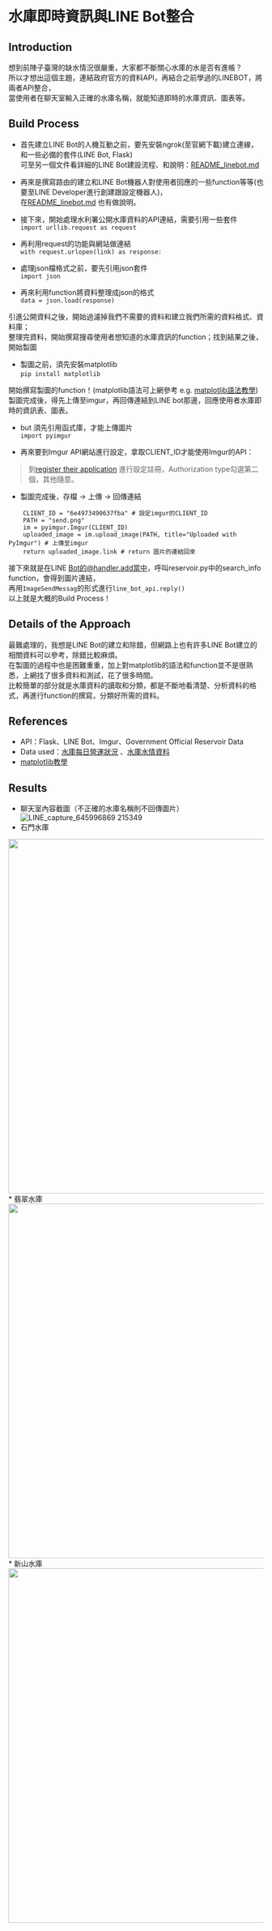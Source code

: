 # 水庫即時資訊與LINE Bot整合
## Introduction
想到前陣子臺灣的缺水情況很嚴重，大家都不斷關心水庫的水是否有進帳？  
所以才想出這個主題，連結政府官方的資料API，再結合之前學過的LINEBOT，將兩者API整合，  
當使用者在聊天室輸入正確的水庫名稱，就能知道即時的水庫資訊、圖表等。
## Build Process
* 首先建立LINE Bot的人機互動之前，要先安裝ngrok(至官網下載)建立連線，和一些必備的套件(LINE Bot, Flask)  
可至另一個文件看詳細的LINE Bot建設流程、和說明：[README_linebot.md](https://github.com/cpc0401/final_project/blob/main/linebot_example/README_linebot.md)

* 再來是撰寫路由的建立和LINE Bot機器人對使用者回應的一些function等等(也要至LINE Developer進行創建跟設定機器人)，  
在[README_linebot.md](https://github.com/cpc0401/final_project/blob/main/linebot_example/README_linebot.md)
也有做說明。

* 接下來，開始處理水利署公開水庫資料的API連結，需要引用一些套件  
```import urllib.request as request```  

* 再利用request的功能與網站做連結  
`with request.urlopen(link) as response:`

* 處理json檔格式之前，要先引用json套件  
```import json```

* 再來利用function將資料整理成json的格式  
`data = json.load(response)`

引進公開資料之後，開始過濾掉我們不需要的資料和建立我們所需的資料格式、資料庫；  
整理完資料，開始撰寫搜尋使用者想知道的水庫資訊的function；找到結果之後，開始製圖  
* 製圖之前，須先安裝matplotlib  
```pip install matplotlib```  

開始撰寫製圖的function！(matplotlib語法可上網參考 e.g. [matplotlib語法教學](https://ithelp.ithome.com.tw/articles/10232059))  
製圖完成後，得先上傳至imgur，再回傳連結到LINE bot那邊，回應使用者水庫即時的資訊表、圖表。
* but 須先引用函式庫，才能上傳圖片   
```import pyimgur```

* 再來要到Imgur API網站進行設定，拿取CLIENT_ID才能使用Imgur的API：   
> 到[register their application](https://api.imgur.com/oauth2/addclient)
進行設定註冊，Authorization type勾選第二個，其他隨意。
* 製圖完成後，存檔 -> 上傳 -> 回傳連結
```plt.savefig('send.png') # 存擋
    CLIENT_ID = "6e4973490637fba" # 設定imgur的CLIENT_ID
    PATH = "send.png"
    im = pyimgur.Imgur(CLIENT_ID)
    uploaded_image = im.upload_image(PATH, title="Uploaded with PyImgur") # 上傳至imgur
    return uploaded_image.link # return 圖片的連結回來
 ```
 
接下來就是在LINE Bot的@handler.add當中，呼叫reservoir.py中的search_info function，會得到圖片連結，  
再用`ImageSendMessag`的形式進行`line_bot_api.reply()`  
以上就是大概的Build Process！

## Details of the Approach
最難處理的，我想是LINE Bot的建立和除錯，但網路上也有許多LINE Bot建立的相關資料可以參考，除錯比較麻煩。  
在製圖的過程中也是困難重重，加上對matplotlib的語法和function並不是很熟悉，上網找了很多資料和測試，花了很多時間。  
比較簡單的部分就是水庫資料的讀取和分類，都是不斷地看清楚、分析資料的格式，再進行function的撰寫，分類好所需的資料。

## References
* API：Flask、LINE Bot、Imgur、Government Official Reservoir Data
* Data used：[水庫每日營運狀況](https://data.gov.tw/dataset/41568)
、[水庫水情資料](https://data.gov.tw/dataset/45501)
* [matplotlib教學](https://ithelp.ithome.com.tw/articles/10232059)
## Results
* 聊天室內容截圖（不正確的水庫名稱則不回傳圖片）  
![LINE_capture_645996869 215349](https://user-images.githubusercontent.com/86058459/122819381-f8aba980-d30c-11eb-9946-2f0f45d4bf76.JPG)
* 石門水庫  
<img width="850" height="700" src="https://user-images.githubusercontent.com/86058459/122820374-1c232400-d30e-11eb-9fd5-83c3eea19f1f.PNG">
* 翡翠水庫  
<img width="850" height="700" src="https://user-images.githubusercontent.com/86058459/122821110-03673e00-d30f-11eb-8645-484c21ff800b.PNG">
* 新山水庫   
<img width="850" height="700" src="https://user-images.githubusercontent.com/86058459/122821155-10842d00-d30f-11eb-8c81-9c365dff3f93.PNG">


